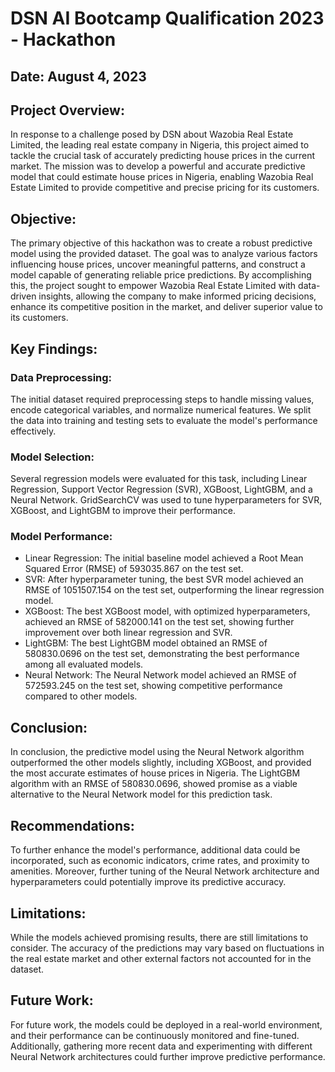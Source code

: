 # DSN AI Bootcamp Qualification 2023 - Hackathon

## Date: August 4, 2023

## Project Overview:
In response to a challenge posed by DSN about Wazobia Real Estate Limited, the leading real estate company in Nigeria, this project aimed to tackle the crucial task of accurately predicting house prices in the current market. The mission was to develop a powerful and accurate predictive model that could estimate house prices in Nigeria, enabling Wazobia Real Estate Limited to provide competitive and precise pricing for its customers.

## Objective:
The primary objective of this hackathon was to create a robust predictive model using the provided dataset. The goal was to analyze various factors influencing house prices, uncover meaningful patterns, and construct a model capable of generating reliable price predictions. By accomplishing this, the project sought to empower Wazobia Real Estate Limited with data-driven insights, allowing the company to make informed pricing decisions, enhance its competitive position in the market, and deliver superior value to its customers.

## Key Findings:
### Data Preprocessing:
The initial dataset required preprocessing steps to handle missing values, encode categorical variables, and normalize numerical features. We split the data into training and testing sets to evaluate the model's performance effectively.

### Model Selection:
Several regression models were evaluated for this task, including Linear Regression, Support Vector Regression (SVR), XGBoost, LightGBM, and a Neural Network. GridSearchCV was used to tune hyperparameters for SVR, XGBoost, and LightGBM to improve their performance.

### Model Performance:
- Linear Regression: The initial baseline model achieved a Root Mean Squared Error (RMSE) of 593035.867 on the test set.
- SVR: After hyperparameter tuning, the best SVR model achieved an RMSE of 1051507.154 on the test set, outperforming the linear regression model.
- XGBoost: The best XGBoost model, with optimized hyperparameters, achieved an RMSE of 582000.141 on the test set, showing further improvement over both linear regression and SVR.
- LightGBM: The best LightGBM model obtained an RMSE of 580830.0696 on the test set, demonstrating the best performance among all evaluated models.
- Neural Network: The Neural Network model achieved an RMSE of 572593.245 on the test set, showing competitive performance compared to other models.

## Conclusion:
In conclusion, the predictive model using the Neural Network algorithm outperformed the other models slightly, including XGBoost, and provided the most accurate estimates of house prices in Nigeria. The LightGBM algorithm with an RMSE of 580830.0696, showed promise as a viable alternative to the Neural Network model for this prediction task.

## Recommendations:
To further enhance the model's performance, additional data could be incorporated, such as economic indicators, crime rates, and proximity to amenities. Moreover, further tuning of the Neural Network architecture and hyperparameters could potentially improve its predictive accuracy.

## Limitations:
While the models achieved promising results, there are still limitations to consider. The accuracy of the predictions may vary based on fluctuations in the real estate market and other external factors not accounted for in the dataset.

## Future Work:
For future work, the models could be deployed in a real-world environment, and their performance can be continuously monitored and fine-tuned. Additionally, gathering more recent data and experimenting with different Neural Network architectures could further improve predictive performance.
